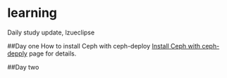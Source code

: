 # learning
Daily study update, lzueclipse

##Day one
How to install Ceph with ceph-deploy [Install Ceph with ceph-depply](./day01.md) page for details.

##Day two
